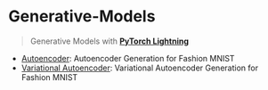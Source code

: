 # Generative-Models
> Generative Models with **[PyTorch Lightning](https://lightning.ai/docs/pytorch/stable/)**

- [Autoencoder](./generative-models/autoencoder.ipynb): Autoencoder Generation for Fashion MNIST
- [Variational Autoencoder](./generative-models/variational-autoencoder.ipynb): Variational Autoencoder Generation for Fashion MNIST
